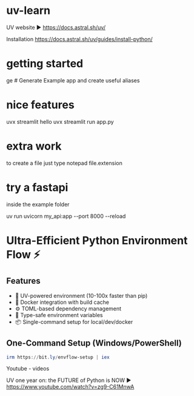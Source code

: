 # uv-learn
UV website ► https://docs.astral.sh/uv/

Installation https://docs.astral.sh/uv/guides/install-python/

# getting started
 ge # Generate Example app and create useful aliases

# nice features
uvx streamlit hello
uvx streamlit run app.py

# extra work
to create a file just type notepad file.extension

# try a fastapi

inside the example folder

uv run uvicorn my_api:app --port 8000 --reload

# Ultra-Efficient Python Environment Flow ⚡

## Features
- 🚀 UV-powered environment (10-100x faster than pip)
- 🐳 Docker integration with build cache
- ⚙️ TOML-based dependency management
- 🔐 Type-safe environment variables
- 📦 Single-command setup for local/dev/docker

## One-Command Setup (Windows/PowerShell)
```powershell
irm https://bit.ly/envflow-setup | iex
```

Youtube - videos

UV one year on: the FUTURE of Python is NOW ► 
https://www.youtube.com/watch?v=zg9-C61MnwA


